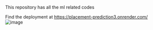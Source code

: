 This repository has all the ml related codes

Find the deployment at  https://placement-prediction3.onrender.com/
![image](https://github.com/user-attachments/assets/ab12489e-1448-433a-9271-4c48f7d3eb98)
